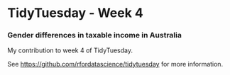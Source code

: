 # TidyTuesday - Week 4
### Gender differences in taxable income in Australia

My contribution to week 4 of TidyTuesday. 

See https://github.com/rfordatascience/tidytuesday for more information.
